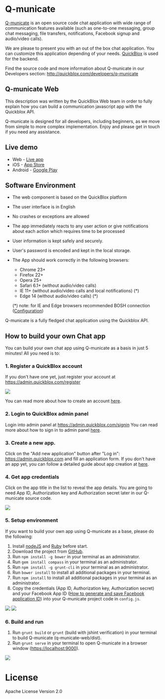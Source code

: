 # Q-municate

[Q-municate](https://q-municate.com) is an open source code chat application with wide range of communication features available (such as one-to-one messaging, group chat messaging, file transfers, notifications, Facebook signup and audio/video calls).

We are please to present you with an out of the box chat application. You can customize this application depending of your needs. [QuickBlox](https://quickblox.com) is used for the backend.

Find the source code and more information about Q-municate in our Developers section: <http://quickblox.com/developers/q-municate>

## Q-municate Web

This description was written by the QuickBlox Web team in order to fully explain how you can build a communication javascript app with the Quickblox API.

Q-municate is designed for all developers, including beginners, as we move from simple to more complex implementation. Enjoy and please get in touch if you need any assistance.

## Live demo

- Web - [Live app](https://qm.quickblox.com/)
- iOS - [App Store](https://itunes.apple.com/us/app/q-municate/id909698517?mt=8)
- Android - [Google Play](https://play.google.com/store/apps/details?id=com.quickblox.q_municate)

## Software Environment

- The web component is based on the QuickBlox platform
- The user interface is in English
- No crashes or exceptions are allowed
- The app immediately reacts to any user action or give notifications about each action which requires time to be processed
- User information is kept safely and securely.

- User's password is encoded and kept in the local storage.

- The App should work correctly in the following browsers:

  - Chrome 23+
  - Firefox 22+
  - Opera 25+
  - Safari 6.1+ (without audio/video calls)
  - IE 11+ (without audio/video calls and local notifications) (\*)
  - Edge 14 (without audio/video calls) (\*)

  (\*) note: for IE and Edge browsers recommended BOSH connection ([Configuration](http://quickblox.com/developers/Javascript#Configuration))

Q-municate is a fully fledged chat application using the Quickblox API.

## How to build your own Chat app

You can build your own chat app using Q-municate as a basis in just 5 minutes! All you need is to:

### 1\. Register a QuickBlox account

If you don't have one yet, just register your account at <https://admin.quickblox.com/register>

![](http://quickblox.com/developers/images/7/70/Register_your_account.jpg)

You can read more about how to create an account [here](https://quickblox.com/developers/5_Minute_Guide#Create_your_QuickBlox_account).

### 2\. Login to QuickBlox admin panel

Login into admin panel at <https://admin.quickblox.com/signin> You can read more about how to sign in to admin panel [here](https://quickblox.com/developers/5_Minute_Guide#Sign_in_to_the_admin_panel).

### 3\. Create a new app.

Click on the "Add new application" button after "Log in": <https://admin.quickblox.com> and fill an application form. If you don't have an app yet, you can follow a detailed guide about app creation at [here](https://quickblox.com/developers/5_Minute_Guide#Create_an_app_in_the_admin_panel).

### 4\. Get app credentials

Click on the app title in the list to reveal the app details. You are going to need App ID, Authorization key and Authorization secret later in our Q-municate source code.

![](https://quickblox.com/developers/images/e/e3/Info_about_app.jpg)

### 5\. Setup environment

If you want to build your own app using Q-municate as a base, please do the following:

1. Install [nodeJS](https://nodejs.org/en/download/) and [Ruby](https://www.ruby-lang.org/en/downloads) before start.
2. Download the project from [GitHub](https://github.com/QuickBlox/q-municate-web/archive/master.zip).
3. Run `npm install -g bower` in your terminal as an administrator.
4. Run `gem install compass` in your terminal as an administrator.
5. Run `npm install -g grunt-cli` in your terminal as an administrator.		
6. Run `bower install` to install all additional packages in your terminal.		
7. Run `npm install` to install all additional packages in your terminal as an administrator.		
8. Copy the credentials (App ID, Authorization key, Authorization secret) and your Facebook App ID ([How to generate and save Facebook application ID](https://quickblox.com/developers/How_to_generate_and_save_Facebook_application_ID)) into your Q-municate project code in `config.js`.

![](https://quickblox.com/developers/images/9/95/Js_qm_project.png)
![](https://quickblox.com/developers/images/0/05/Endpoints.png)

### 6\. Build and run

1. Run `grunt build` or `grunt` (build with jshint verification) in your terminal to build Q-municate (q-municate-web/dist).
2. Run `grunt serve` in your terminal to open Q-municate in a browser window (<https://localhost:9000>).

![](https://quickblox.com/developers/images/7/7b/Gruntserve.jpg)

# License

Apache License Version 2.0
